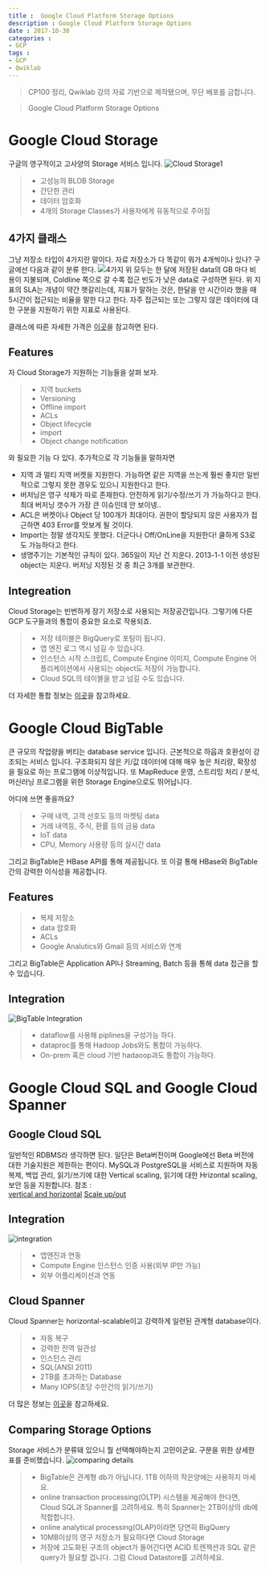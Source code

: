 ```yaml
---
title :  Google Cloud Platform Storage Options
description : Google Cloud Platform Storage Options
date : 2017-10-30
categories :
- GCP
tags :
- GCP
- Qwiklab
---
```


> CP100 정리, Qwiklab 강의 자료 기반으로 제작됐으며, 무단 배포를 금합니다.

> Google Cloud Platform Storage Options

# Google Cloud Storage
구글의 영구적이고 고사양의 Storage 서비스 입니다.
![Cloud Storage1](https://github.com/beyondat/beyondat.github.io/blob/master/images/2017-10/Cloud%20Storage.png?raw=true)
> - 고성능의 BLOB Storage
> -  간단한 관리
> - 데이터 암호화
> - 4개의 Storage Classes가 사용자에게 유동적으로 주어짐

## 4가지 클래스
그냥 저장소 타입이 4가지란 말이다. 자료 저장소가 다 똑같이 뭐가 4개씩이나 있나? 구글에선 다음과 같이 분류 한다.
![4가지](https://github.com/beyondat/beyondat.github.io/blob/master/images/2017-10/4Classes.png?raw=true)
위 모두는 한 달에 저장된 data의 GB 마다 비용이 지불되며, Coldline 쪽으로 갈 수록 접근 빈도가 낮은 data로 구성하면 된다.
위 지표의 SLA는 개념이 약간 햇갈리는데, 지표가 말하는 것은, 한달을 만 시간이라 했을 때 5시간이 접근되는 비율을 말한 다고 한다. 자주 접근되는 또는 그렇지 않은 데이터에 대한 구분을 지원하기 위한 지표로 사용된다.

클래스에 따른 자세한 가격은 [이곳](https://cloud.google.com/storage/#pricing)을 참고하면 된다.

## Features
자 Cloud Storage가 지원하는 기능들을 살펴 보자.
> - 지역 buckets
> - Versioning
> - Offline import
> - ACLs
> - Object lifecycle
> - import
> - Object change notification

와 필요한 기능 다 있다. 추가적으로 각 기능들을 말하자면
* 지역 과 멀티 지역 버켓을 지원한다. 가능하면 같은 지역을 쓰는게 훨씬 좋지만 일반적으로 그렇지 못한 경우도 있으니 지원한다고 한다.
* 버저닝은 영구 삭제가 따로 존재한다. 안전하게 읽기/수정/쓰기 가 가능하다고 한다. 최대 버저닝 갯수가 가장 큰 이슈인데 안 보이넹..
* ACL은 버켓이나 Object 당 100개가 최대이다. 권한이 할당되지 않은 사용자가 접근하면 403 Error를 맛보게 될 것이다.
* Import는 정말 생각지도 못했다. 더군다나 Off/OnLine을 지원한다! 쿨하게 S3로도 가능하다고 한다.
* 생명주기는 기본적인 규칙이 있다. 365일이 지난 건 지운다. 2013-1-1 이전 생성된 object는 지운다. 버저닝 지정된 것 중 최근 3개를 보관한다.

## Integreation
Cloud Storage는 빈번하게 장기 저장소로 사용되는 저장공간입니다. 그렇기에 다른 GCP 도구들과의 통합이 중요한 요소로 작용되죠.
> -  저장 테이블은 BigQuery로 포팅이 됩니다.
> - 앱 엔진 로그 역시 넘길 수 있습니다.
> - 인스턴스 시작 스크립트, Compute Engine 이미지, Compute Engine 어플리케이션에서 사용되는 object도 저장이 가능합니다.
> - Cloud SQL의 테이블을 받고 넘길 수도 있습니다.

더 자세한 통합 정보는 [이곳](https://cloud.google.com/storage/docs/google-integration)을 참고하세요.

# Google Cloud BigTable
큰 규모의 작업량을 버티는 database service 입니다. 근본적으로 하웁과 호환성이 강조되는 서비스 입니다. 구조화되지 않은 키/값 데이터에 대해 매우 높은 처리량, 확장성을 필요로 하는 프로그램에 이상적입니다. 또 MapReduce 운영, 스트리밍 처리 / 분석, 머신러닝 프로그램을 위한 Storage Engine으로도 뛰어납니다.

어디에 쓰면 좋을까요?
> - 구매 내역, 고객 선호도 등의 마켓팅 data
> - 거래 내역등, 주식, 환률 등의 금융 data
> - IoT data
> - CPU, Memory 사용량 등의 실시간 data

그리고 BigTable은 HBase API를 통해 제공됩니다. 또 이걸 통해 HBase와 BigTable 간의 강력한 이식성을 제공합니다.

## Features
> -  복제 저장소
> - data 암호화
> - ACLs
> - Google Analutics와 Gmail 등의 서비스와 연계

  그리고 BigTable은 Application API나 Streaming, Batch 등을 통해 data 접근을 할 수 있습니다.

## Integration
![BigTable Integration](https://github.com/beyondat/beyondat.github.io/blob/master/images/2017-10/BigTable%20Integration.png?raw=true)
> - dataflow를 사용해 piplines을 구성가능 하다.
> - dataproc를 통해 Hadoop Jobs와도 통합이 가능하다.
> - On-prem 혹은 cloud 기반 hadaoop과도 통합이 가능하다.

# Google Cloud SQL and Google Cloud Spanner

## Google Cloud SQL
일반적인 RDBMS라 생각하면 된다. 일단은 Beta버전이며 Google에선 Beta 버전에 대한 기술지원은 제한하는 편이다.
MySQL과 PostgreSQL을 서비스로 지원하며 자동복제, 백업 관리, 읽기/쓰기에 대한 Vertical scaling, 읽기에 대한 Hrizontal scaling, 보안 등을 지원합니다.
참조 :  
[vertical and horizontal](http://blog.naver.com/wja30/100124946505)
[Scale up/out](https://m.blog.naver.com/PostView.nhn?blogId=islove8587&logNo=220548900044&proxyReferer=https%3A%2F%2Fwww.google.co.kr%2F)
## Integration
![integration](https://github.com/beyondat/beyondat.github.io/blob/master/images/2017-10/Cloud%20SQL%20Integration.png?raw=true)
> - 앱엔진과 연동
> - Compute Engine 인스턴스 인증 사용(외부 IP만 가능)
> - 외부 어플리케이션과 연동

## Cloud Spanner
Cloud Spanner는 horizontal-scalable이고 강력하게 일련된 관계형 database이다.
> - 자동 복구
> - 강력한 전역 일관성
> - 인스턴스 관리
> - SQL(ANSI 2011)
> - 2TB를 초과하는 Database
> - Many IOPS(초당 수만건의 읽기/쓰기)

더 많은 정보는 [이곳](https://cloudplatform.googleblog.com/2017/02/inside-Cloud-Spanner-and-the-CAP-Theorem.html)을 참고하세요.

## Comparing Storage Options
Storage 서비스가 분류돼 있으니 뭘 선택해야하는지 고민이군요.
구분을 위한 상세한 표를 준비했습니다.
![comparing details](https://github.com/beyondat/beyondat.github.io/blob/master/images/2017-10/comparing%20details.png?raw=true)
> - BigTable은 관계형 db가 아닙니다. 1TB 이하의 작은양에는 사용하지 마세요.
> - online transaction processing(OLTP) 시스템을 제공해야 한다면, Cloud SQL과 Spanner를 고려하세요. 특히 Spanner는 2TB이상의 db에 적합합니다.
> - online analytical processing(OLAP)이라면 당연히 BigQuery
> - 10MB이상의 영구 저장소가 필요하다면 Cloud Storage
> - 저장에 고도화된 구조의 object가 들어간다면 ACID 트렌젝션과 SQL 같은 query가 필요할 겁니다. 그럼 Cloud Datastore를 고려하세요.
